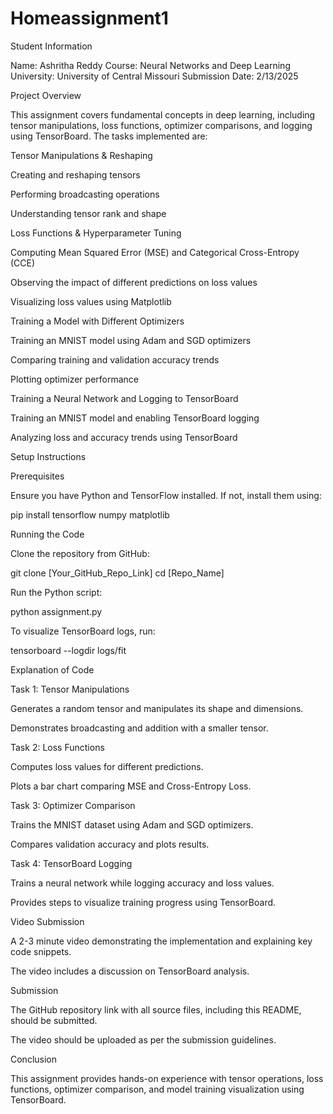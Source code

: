 # Homeassignment1
Student Information

Name: Ashritha Reddy
Course: Neural Networks and Deep Learning
University: University of Central Missouri
Submission Date: 2/13/2025

Project Overview

This assignment covers fundamental concepts in deep learning, including tensor manipulations, loss functions, optimizer comparisons, and logging using TensorBoard.
The tasks implemented are:

Tensor Manipulations & Reshaping

Creating and reshaping tensors

Performing broadcasting operations

Understanding tensor rank and shape

Loss Functions & Hyperparameter Tuning

Computing Mean Squared Error (MSE) and Categorical Cross-Entropy (CCE)

Observing the impact of different predictions on loss values

Visualizing loss values using Matplotlib

Training a Model with Different Optimizers

Training an MNIST model using Adam and SGD optimizers

Comparing training and validation accuracy trends

Plotting optimizer performance

Training a Neural Network and Logging to TensorBoard

Training an MNIST model and enabling TensorBoard logging

Analyzing loss and accuracy trends using TensorBoard

Setup Instructions

Prerequisites

Ensure you have Python and TensorFlow installed. If not, install them using:

pip install tensorflow numpy matplotlib

Running the Code

Clone the repository from GitHub:

git clone [Your_GitHub_Repo_Link]
cd [Repo_Name]

Run the Python script:

python assignment.py

To visualize TensorBoard logs, run:

tensorboard --logdir logs/fit

Explanation of Code

Task 1: Tensor Manipulations

Generates a random tensor and manipulates its shape and dimensions.

Demonstrates broadcasting and addition with a smaller tensor.

Task 2: Loss Functions

Computes loss values for different predictions.

Plots a bar chart comparing MSE and Cross-Entropy Loss.

Task 3: Optimizer Comparison

Trains the MNIST dataset using Adam and SGD optimizers.

Compares validation accuracy and plots results.

Task 4: TensorBoard Logging

Trains a neural network while logging accuracy and loss values.

Provides steps to visualize training progress using TensorBoard.

Video Submission

A 2-3 minute video demonstrating the implementation and explaining key code snippets.

The video includes a discussion on TensorBoard analysis.

Submission

The GitHub repository link with all source files, including this README, should be submitted.

The video should be uploaded as per the submission guidelines.

Conclusion

This assignment provides hands-on experience with tensor operations, loss functions, optimizer comparison, and model training visualization using TensorBoard.
